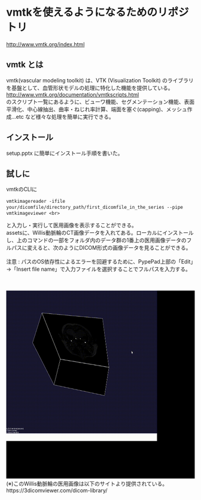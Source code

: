 # vmtkを使えるようになるためのリポジトリ
http://www.vmtk.org/index.html

## vmtk とは
vmtk(vascular modeling toolkit) は、VTK (Visualization Toolkit) のライブラリを基盤として、血管形状モデルの処理に特化した機能を提供している。<br>
http://www.vmtk.org/documentation/vmtkscripts.html
<br>
のスクリプト一覧にあるように、ビューワ機能、セグメンテーション機能、表面平滑化、中心線抽出、曲率・ねじれ率計算、端面を塞ぐ(capping)、メッシュ作成...etc など様々な処理を簡単に実行できる。

## インストール
setup.pptx に簡単にインストール手順を書いた。

## 試しに
vmtkのCLIに 
```
vmtkimagereader -ifile your/dicomfile/directory_path/first_dicomfile_in_the_series --pipe vmtkimageviewer <br>
```
と入力し・実行して医用画像を表示することができる。
<br>
assetsに、Willis動脈輪のCT画像データを入れてある。ローカルにインストールし、上のコマンドの一部をフォルダ内のデータ群の1番上の医用画像データのフルパスに変えると、次のようにDICOM形式の画像データを見ることができる。<br>
<br>
注意 : パスのOS依存性によるエラーを回避するために、PypePad上部の「Edit」→「Insert file name」で入力ファイルを選択することでフルパスを入力する。

<br>
<br>

<img src="../pictures/Trim.gif" width="535" height="501" />

<br>
(※)このWillis動脈輪の医用画像は以下のサイトより提供されている。 <br>
https://3dicomviewer.com/dicom-library/
